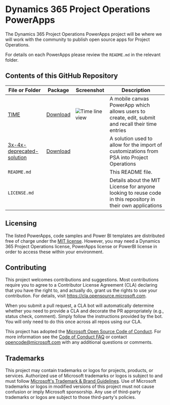 # Dynamics 365 Project Operations PowerApps

The Dynamics 365 Project Operations PowerApps project will be where we will work with the community to publish open source apps for Project Operations.

For details on each PowerApps please review the `README.md` in the relevant folder.

## Contents of this GitHub Repository

| File or Folder | Package  | Screenshot | Description |
|----------------|----------|----------|------------|
| [TIME](time)   |  [Download](https://github.com/microsoft/Dynamics365-Project-Operations-PowerApps/raw/main/time/package/TimeEntry_20220128215705.zip) | ![Time line view](https://github.com/microsoft/Dynamics365-Project-Operations-PowerApps/blob/main/images/time-timeline.png?raw=true) | A mobile canvas PowerApp which allows users to create, edit, submit and recall their time entries |
| [3x-4x-deprecated-solution](3x-4x-deprecated-solution) | [Download](https://github.com/microsoft/Dynamics365-Project-Operations-PowerApps/raw/main/3x-4x-deprecated-solution/msdyn_ProjectServiceDeprecatedComponents_managed.cab) | | A solution used to allow for the import of customizations from PSA into Project Operations |
| `README.md`  | | | This README file. | 
| `LICENSE.md` | | | Details about the MIT License for anyone looking to reuse code in this repository in their own applications |

## Licensing
The listed PowerApps, code samples and Power BI templates are distributed free of charge under the [MIT license](LICENSE). However, you may need a Dynamics 365 Project Operations license, PowerApps license or PowerBI license in order to access these within your environment.


## Contributing

This project welcomes contributions and suggestions.  Most contributions require you to agree to a
Contributor License Agreement (CLA) declaring that you have the right to, and actually do, grant us
the rights to use your contribution. For details, visit https://cla.opensource.microsoft.com.

When you submit a pull request, a CLA bot will automatically determine whether you need to provide
a CLA and decorate the PR appropriately (e.g., status check, comment). Simply follow the instructions
provided by the bot. You will only need to do this once across all repos using our CLA.

This project has adopted the [Microsoft Open Source Code of Conduct](https://opensource.microsoft.com/codeofconduct/).
For more information see the [Code of Conduct FAQ](https://opensource.microsoft.com/codeofconduct/faq/) or
contact [opencode@microsoft.com](mailto:opencode@microsoft.com) with any additional questions or comments.

## Trademarks

This project may contain trademarks or logos for projects, products, or services. Authorized use of Microsoft 
trademarks or logos is subject to and must follow 
[Microsoft's Trademark & Brand Guidelines](https://www.microsoft.com/en-us/legal/intellectualproperty/trademarks/usage/general).
Use of Microsoft trademarks or logos in modified versions of this project must not cause confusion or imply Microsoft sponsorship.
Any use of third-party trademarks or logos are subject to those third-party's policies.


